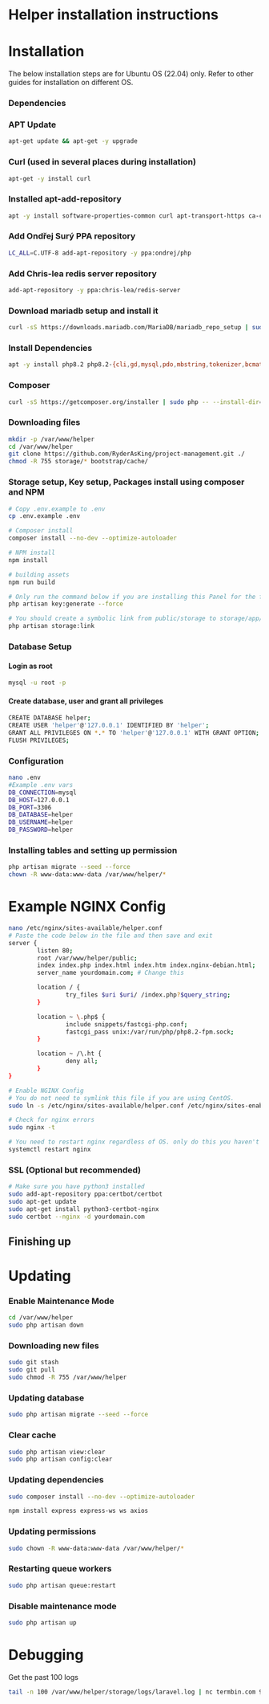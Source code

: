# Helper installation instructions

# Installation

The below installation steps are for Ubuntu OS (22.04) only. Refer to other guides for installation on different OS.

### Dependencies

### APT Update

```bash
apt-get update && apt-get -y upgrade
```

### Curl (used in several places during installation)

```bash
apt-get -y install curl
```

### Installed apt-add-repository

```bash
apt -y install software-properties-common curl apt-transport-https ca-certificates gnupg
```

### Add Ondřej Surý PPA repository

```bash
LC_ALL=C.UTF-8 add-apt-repository -y ppa:ondrej/php
```

### Add Chris-lea redis server repository

```bash
add-apt-repository -y ppa:chris-lea/redis-server
```

### Download mariadb setup and install it

```bash
curl -sS https://downloads.mariadb.com/MariaDB/mariadb_repo_setup | sudo bash
```

### Install Dependencies

```bash
apt -y install php8.2 php8.2-{cli,gd,mysql,pdo,mbstring,tokenizer,bcmath,xml,fpm,curl,zip} mariadb-server nginx tar unzip git redis-server npm
```

### Composer

```bash
curl -sS https://getcomposer.org/installer | sudo php -- --install-dir=/usr/local/bin --filename=composer
```

### Downloading files

```bash
mkdir -p /var/www/helper
cd /var/www/helper
git clone https://github.com/RyderAsKing/project-management.git ./
chmod -R 755 storage/* bootstrap/cache/
```

### Storage setup, Key setup, Packages install using composer and NPM

```bash
# Copy .env.example to .env
cp .env.example .env

# Composer install
composer install --no-dev --optimize-autoloader

# NPM install
npm install

# building assets
npm run build

# Only run the command below if you are installing this Panel for the first time
php artisan key:generate --force

# You should create a symbolic link from public/storage to storage/app/public
php artisan storage:link
```

### Database Setup

#### Login as root

```bash
mysql -u root -p
```

#### Create database, user and grant all privileges

```bash
CREATE DATABASE helper;
CREATE USER 'helper'@'127.0.0.1' IDENTIFIED BY 'helper';
GRANT ALL PRIVILEGES ON *.* TO 'helper'@'127.0.0.1' WITH GRANT OPTION;
FLUSH PRIVILEGES;
```

### Configuration

```bash
nano .env
#Example .env vars
DB_CONNECTION=mysql
DB_HOST=127.0.0.1
DB_PORT=3306
DB_DATABASE=helper
DB_USERNAME=helper
DB_PASSWORD=helper
```

### Installing tables and setting up permission

```bash
php artisan migrate --seed --force
chown -R www-data:www-data /var/www/helper/*
```

# Example NGINX Config

```bash
nano /etc/nginx/sites-available/helper.conf
# Paste the code below in the file and then save and exit
server {
        listen 80;
        root /var/www/helper/public;
        index index.php index.html index.htm index.nginx-debian.html;
        server_name yourdomain.com; # Change this

        location / {
                try_files $uri $uri/ /index.php?$query_string;
        }

        location ~ \.php$ {
                include snippets/fastcgi-php.conf;
                fastcgi_pass unix:/var/run/php/php8.2-fpm.sock;
        }

        location ~ /\.ht {
                deny all;
        }
}

# Enable NGINX Config
# You do not need to symlink this file if you are using CentOS.
sudo ln -s /etc/nginx/sites-available/helper.conf /etc/nginx/sites-enabled/helper.conf

# Check for nginx errors
sudo nginx -t

# You need to restart nginx regardless of OS. only do this you haven't received any errors
systemctl restart nginx
```

### SSL (Optional but recommended)

```bash
# Make sure you have python3 installed
sudo add-apt-repository ppa:certbot/certbot
sudo apt-get update
sudo apt-get install python3-certbot-nginx
sudo certbot --nginx -d yourdomain.com
```

## Finishing up

# Updating

### Enable Maintenance Mode

```bash
cd /var/www/helper
sudo php artisan down
```

### Downloading new files

```bash
sudo git stash
sudo git pull
sudo chmod -R 755 /var/www/helper
```

### Updating database

```bash
sudo php artisan migrate --seed --force
```

### Clear cache

```bash
sudo php artisan view:clear
sudo php artisan config:clear
```

### Updating dependencies

```bash
sudo composer install --no-dev --optimize-autoloader
```

```bash
npm install express express-ws ws axios
```

### Updating permissions

```bash
sudo chown -R www-data:www-data /var/www/helper/*
```

### Restarting queue workers

```bash
sudo php artisan queue:restart
```

### Disable maintenance mode

```bash
sudo php artisan up
```

# Debugging

Get the past 100 logs

```bash
tail -n 100 /var/www/helper/storage/logs/laravel.log | nc termbin.com 9999
```
